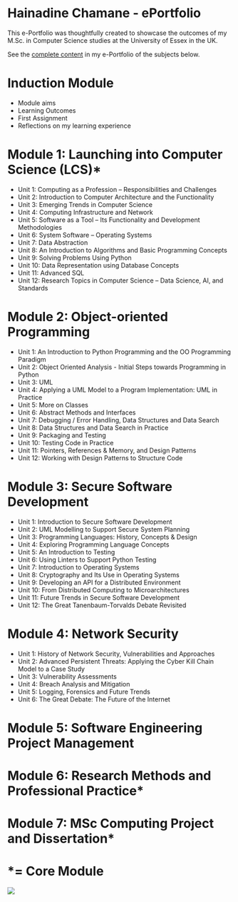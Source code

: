 # Hainadine Chamane - ePortfolio

This e-Portfolio was thoughtfully created to showcase the outcomes of my M.Sc. in Computer Science studies at the University of Essex in the UK.

See the [complete content](https://hchamane.github.io/essex.html) in my e-Portfolio of the subjects below.

# Induction Module
- Module aims
- Learning Outcomes
- First Assignment
- Reflections on my learning experience

# Module 1: Launching into Computer Science (LCS)*

  - Unit 1: Computing as a Profession – Responsibilities and Challenges
  - Unit 2: Introduction to Computer Architecture and the Functionality
  - Unit 3: Emerging Trends in Computer Science
  - Unit 4: Computing Infrastructure and Network
  - Unit 5: Software as a Tool – Its Functionality and Development Methodologies
  - Unit 6: System Software – Operating Systems
  - Unit 7: Data Abstraction
  - Unit 8: An Introduction to Algorithms and Basic Programming Concepts
  - Unit 9: Solving Problems Using Python
  - Unit 10: Data Representation using Database Concepts
  - Unit 11: Advanced SQL
  - Unit 12: Research Topics in Computer Science – Data Science, AI, and Standards

# Module 2: Object-oriented Programming
  - Unit 1: An Introduction to Python Programming and the OO Programming Paradigm
  - Unit 2: Object Oriented Analysis - Initial Steps towards Programming in Python
  - Unit 3: UML
  - Unit 4: Applying a UML Model to a Program Implementation: UML in Practice
  - Unit 5: More on Classes
  - Unit 6: Abstract Methods and Interfaces
  - Unit 7: Debugging / Error Handling, Data Structures and Data Search
  - Unit 8: Data Structures and Data Search in Practice
  - Unit 9: Packaging and Testing
  - Unit 10: Testing Code in Practice
  - Unit 11: Pointers, References & Memory, and Design Patterns
  - Unit 12: Working with Design Patterns to Structure Code

# Module 3: Secure Software Development
  - Unit 1: Introduction to Secure Software Development
  - Unit 2: UML Modelling to Support Secure System Planning
  - Unit 3: Programming Languages: History, Concepts & Design
  - Unit 4: Exploring Programming Language Concepts
  - Unit 5: An Introduction to Testing
  - Unit 6: Using Linters to Support Python Testing
  - Unit 7: Introduction to Operating Systems
  - Unit 8: Cryptography and Its Use in Operating Systems
  - Unit 9: Developing an API for a Distributed Environment
  - Unit 10: From Distributed Computing to Microarchitectures
  - Unit 11: Future Trends in Secure Software Development
  - Unit 12: The Great Tanenbaum-Torvalds Debate Revisited

# Module 4: Network Security
  - Unit 1: History of Network Security, Vulnerabilities and Approaches
  - Unit 2: Advanced Persistent Threats: Applying the Cyber Kill Chain Model to a Case Study
  - Unit 3: Vulnerability Assessments
  - Unit 4: Breach Analysis and Mitigation
  - Unit 5: Logging, Forensics and Future Trends
  - Unit 6: The Great Debate: The Future of the Internet

# Module 5: Software Engineering Project Management


# Module 6: Research Methods and Professional Practice*


# Module 7: MSc Computing Project and Dissertation*


# *= Core Module


![](https://hit.yhype.me/github/profile?user_id=47830937)
